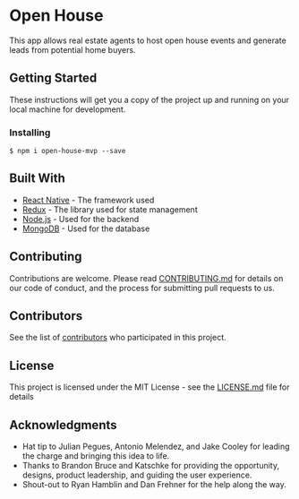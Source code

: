 # Open House

This app allows real estate agents to host open house events and generate leads from potential home buyers. 

## Getting Started

These instructions will get you a copy of the project up and running on your local machine for development.

### Installing

```
$ npm i open-house-mvp --save
```

## Built With

* [React Native](https://facebook.github.io/react-native/) - The framework used
* [Redux](https://redux.js.org/) - The library used for state management
* [Node.js](https://nodejs.org/en/) - Used for the backend
* [MongoDB](https://docs.mongodb.com/manual/) - Used for the database

## Contributing

Contributions are welcome. Please read [CONTRIBUTING.md](https://github.com/BossFightDev/Open-House-MVP/blob/master/CONTRIBUTING.md) for details on our code of conduct, and the process for submitting pull requests to us.

## Contributors

See the list of [contributors](https://github.com/BossFightDev/Open-House-MVP/graphs/contributors) who participated in this project.

## License

This project is licensed under the MIT License - see the [LICENSE.md](LICENSE.md) file for details

## Acknowledgments

* Hat tip to Julian Pegues, Antonio Melendez, and Jake Cooley for leading the charge and bringing this idea to life.
* Thanks to Brandon Bruce and Katschke for providing the opportunity, designs, product leadership, and guiding the user experience.
* Shout-out to Ryan Hamblin and Dan Frehner for the help along the way.
